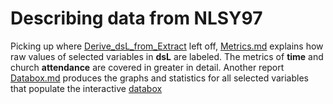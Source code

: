
Describing data from NLSY97
========================================================

Picking up where [Derive_dsL_from_Extract](https://github.com/andkov/Longitudinal_Models_of_Religiosity_NLSY97/blob/master/Data/Derive_dsL_from_Extract.md) left off, [Metrics.md](./Metrics.md) explains how raw values  of selected variables in **dsL** are labeled. The metrics of **time** and church **attendance** are covered in greater in detail.  Another report [Databox.md](./Descriptives/Databox.md)  produces the graphs and statistics for all selected variables that populate the interactive [databox](http://statcanvas.net/thesis/databox/index.html)